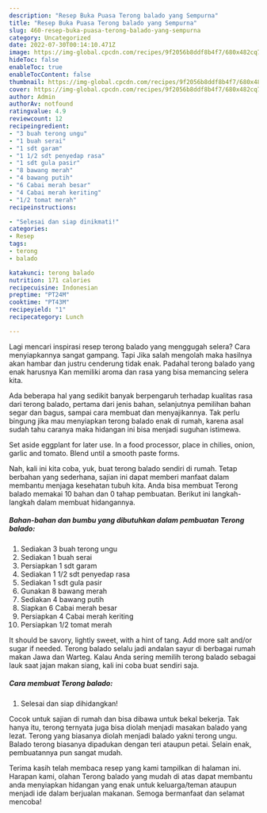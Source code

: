 ```yaml
---
description: "Resep Buka Puasa Terong balado yang Sempurna"
title: "Resep Buka Puasa Terong balado yang Sempurna"
slug: 460-resep-buka-puasa-terong-balado-yang-sempurna
category: Uncategorized
date: 2022-07-30T00:14:10.471Z
image: https://img-global.cpcdn.com/recipes/9f2056b8ddf8b4f7/680x482cq70/terong-balado-foto-resep-utama.jpg
hideToc: false
enableToc: true
enableTocContent: false
thumbnail: https://img-global.cpcdn.com/recipes/9f2056b8ddf8b4f7/680x482cq70/terong-balado-foto-resep-utama.jpg
cover: https://img-global.cpcdn.com/recipes/9f2056b8ddf8b4f7/680x482cq70/terong-balado-foto-resep-utama.jpg
author: Admin
authorAv: notfound
ratingvalue: 4.9
reviewcount: 12
recipeingredient:
- "3 buah terong ungu"
- "1 buah serai"
- "1 sdt garam"
- "1 1/2 sdt penyedap rasa"
- "1 sdt gula pasir"
- "8 bawang merah"
- "4 bawang putih"
- "6 Cabai merah besar"
- "4 Cabai merah keriting"
- "1/2 tomat merah"
recipeinstructions:

- "Selesai dan siap dinikmati!"
categories:
- Resep
tags:
- terong
- balado

katakunci: terong balado 
nutrition: 171 calories
recipecuisine: Indonesian
preptime: "PT24M"
cooktime: "PT43M"
recipeyield: "1"
recipecategory: Lunch

---
```



Lagi mencari inspirasi resep terong balado yang menggugah selera? Cara menyiapkannya sangat gampang. Tapi Jika salah mengolah maka hasilnya akan hambar dan justru cenderung tidak enak. Padahal terong balado yang enak harusnya Kan memiliki aroma dan rasa yang bisa memancing selera kita.


Ada beberapa hal yang sedikit banyak berpengaruh terhadap kualitas rasa dari terong balado, pertama dari jenis bahan, selanjutnya pemilihan bahan segar dan bagus, sampai cara membuat dan menyajikannya. Tak perlu bingung jika mau menyiapkan terong balado enak di rumah, karena asal sudah tahu caranya maka hidangan ini bisa menjadi suguhan istimewa.

Set aside eggplant for later use. In a food processor, place in chilies, onion, garlic and tomato. Blend until a smooth paste forms.


Nah, kali ini kita coba, yuk, buat terong balado sendiri di rumah. Tetap berbahan yang sederhana, sajian ini dapat memberi manfaat dalam membantu menjaga kesehatan tubuh kita. Anda bisa membuat Terong balado memakai 10 bahan dan 0 tahap pembuatan. Berikut ini langkah-langkah dalam membuat hidangannya.

<!--inarticleads1-->

##### Bahan-bahan dan bumbu yang dibutuhkan dalam pembuatan Terong balado:

1. Sediakan 3 buah terong ungu
1. Sediakan 1 buah serai
1. Persiapkan 1 sdt garam
1. Sediakan 1 1/2 sdt penyedap rasa
1. Sediakan 1 sdt gula pasir
1. Gunakan 8 bawang merah
1. Sediakan 4 bawang putih
1. Siapkan 6 Cabai merah besar
1. Persiapkan 4 Cabai merah keriting
1. Persiapkan 1/2 tomat merah


It should be savory, lightly sweet, with a hint of tang. Add more salt and/or sugar if needed. Terong balado selalu jadi andalan sayur di berbagai rumah makan Jawa dan Warteg. Kalau Anda sering memilih terong balado sebagai lauk saat jajan makan siang, kali ini coba buat sendiri saja. 

<!--inarticleads2-->

##### Cara membuat Terong balado:


1. Selesai dan siap dihidangkan!

Cocok untuk sajian di rumah dan bisa dibawa untuk bekal bekerja. Tak hanya itu, terong ternyata juga bisa diolah menjadi masakan balado yang lezat. Terong yang biasanya diolah menjadi balado yakni terong ungu. Balado terong biasanya dipadukan dengan teri ataupun petai. Selain enak, pembuatannya pun sangat mudah. 

Terima kasih telah membaca resep yang kami tampilkan di halaman ini. Harapan kami, olahan Terong balado yang mudah di atas dapat membantu anda menyiapkan hidangan yang enak untuk keluarga/teman ataupun menjadi ide dalam berjualan makanan. Semoga bermanfaat dan selamat mencoba!
